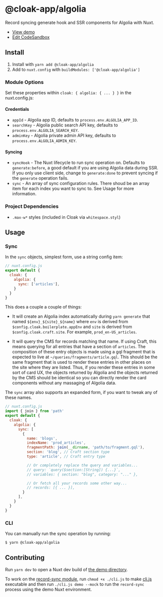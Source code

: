 # @cloak-app/algolia

Record syncing generate hook and SSR components for Algolia with Nuxt.

- [View demo](https://cloak-algolia.netlify.app)
- [Edit CodeSandbox](https://githubbox.com/BKWLD/cloak-algolia)

## Install

1. Install with `yarn add @cloak-app/algolia`
2. Add to `nuxt.config` with `buildModules: ['@cloak-app/algolia']`

### Module Options

Set these properties within `cloak: { algolia: { ... } }` in the nuxt.config.js:

#### Credentials
- `appId` - Algolia app ID, defaults to `process.env.ALGOLIA_APP_ID`.
- `searchKey` - Algolia public search API key, defaults to `process.env.ALGOLIA_SEARCH_KEY`.
- `adminKey` - Algolia private admin API key, defaults to `process.env.ALGOLIA_ADMIN_KEY`.

#### Syncing
- `syncHook` - The Nuxt lifecycle to run sync operation on.  Defaults to `generate:before`, a good default if you are using Algolia data during SSR.  If you only use client side, change to `generate:done` to prevent syncing if the `generate` operation fails.
- `sync` - An array of sync configuration rules.  There shoud be an array item for each index you want to sync to.  See Usage for more information.


### Project Dependencies

- `.max-w*` styles (included in Cloak via `whitespace.styl`)

## Usage

### Sync

In the `sync` objects, simplest form, use a string config item:

```js
// nuxt.config.js
export default {
  cloak: {
    algolia: {
      sync: ['articles'],
    }
  }
}
```

This does a couple a couple of things:

- It will create an Algolia index automatically during `yarn generate` that named `${env}_${site}_${name}` where `env` is derived from `$config.cloak.boilerplate.appEnv` and `site` is derived from `$config.cloak.craft.site`.  For example, `prod_en-US_articles`.

- It will query the CMS for records matching that name.  If using Craft, this means querying for all entries that have a section of `articles`.  The composition of these entry objects is made using a gql fragment that is expected to live at `~/queries/fragments/article.gql`.  This should be the same fragment that is used to render these entries in other places on the site where they are listed.  Thus, if you render these entries in some sort of card UX, the objects returned by Algolia and the objects returned by the CMS should be identical so you can directly render the card components without any massaging of Algolia data.

The `sync` array also supports an expanded form, if you want to tweak any of these names.

```js
// nuxt.config.js
import { join } from 'path'
export default {
  cloak: {
    algolia: {
      sync: [
        {
          name: 'blogs',
          indexName: 'prod_articles',
          fragmentPath: join(__dirname, 'path/to/fragment.gql'),
          section: 'blog', // Craft section type
          type: 'article', // Craft entry type

          // Or completely replace the query and variables...
          // query: `query($section:[String]) {...}`,
          // variables: { section: "blog", category: "..." },

          // Or fetch all your records some other way...
          // records: [{ ... }],
        }
      ],
    }
  }
}
```

### CLI

You can manually run the sync operation by running:

```sh
$ yarn @cloak-app/algolia
```

## Contributing

Run `yarn dev` to open a Nuxt dev build of [the demo directory](./demo).

To work on the [record-sync module](./modules/record-sync.js), run `chmod +x ./cli.js` to make [cli.js](./cli.js) executable and then run `./cli.js demo --mock` to run the `record-sync` process using the demo Nuxt environment.
